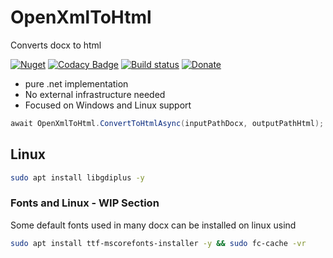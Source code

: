 # OpenXmlToHtml

Converts docx to html

[![Nuget](https://img.shields.io/nuget/v/OpenXmlToHtml.svg)](https://www.nuget.org/packages/OpenXmlToHtml/) [![Codacy Badge](https://app.codacy.com/project/badge/Grade/7ba69957e12f4348a25e14e7db124cd6)](https://www.codacy.com/gh/Codeuctivity/OpenXmlToHtml/dashboard?utm_source=github.com&amp;utm_medium=referral&amp;utm_content=Codeuctivity/OpenXmlToHtml&amp;utm_campaign=Badge_Grade)
[![Build status](https://ci.appveyor.com/api/projects/status/q9ybcnv886vcrdf8/branch/main?svg=true)](https://ci.appveyor.com/project/stesee/openxmltohtml/branch/main) [![Donate](https://img.shields.io/static/v1?label=Paypal&message=Donate&color=informational)](https://www.paypal.com/donate?hosted_button_id=7M7UFMMRTS7UE)

- pure .net implementation
- No external infrastructure needed 
- Focused on Windows and Linux support

``` c#
await OpenXmlToHtml.ConvertToHtmlAsync(inputPathDocx, outputPathHtml);
```

## Linux

``` bash
sudo apt install libgdiplus -y 
```

### Fonts and Linux - WIP Section

Some default fonts used in many docx can be installed on linux usind

``` bash
sudo apt install ttf-mscorefonts-installer -y && sudo fc-cache -vr
```